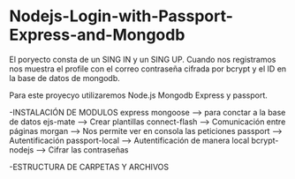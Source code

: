 # Nodejs-Login-with-Passport-Express-and-Mongodb

El poryecto consta de un SING IN y un SING UP.
Cuando nos registramos nos muestra el profile con el correo contraseña cifrada por bcrypt y el ID en la base de datos de mongodb.


Para este proyecyo utilizaremos Node.js Mongodb Express y passport.

-INSTALACIÓN DE MODULOS
    express
    mongoose --> para conctar a la base de datos
    ejs-mate --> Crear plantillas
    connect-flash --> Comunicación entre páginas
    morgan --> Nos permite ver en consola las peticiones 
    passport --> Autentificación
    passport-local --> Autentificación de manera local
    bcrypt-nodejs --> Cifrar las contraseñas

-ESTRUCTURA DE CARPETAS Y ARCHIVOS

